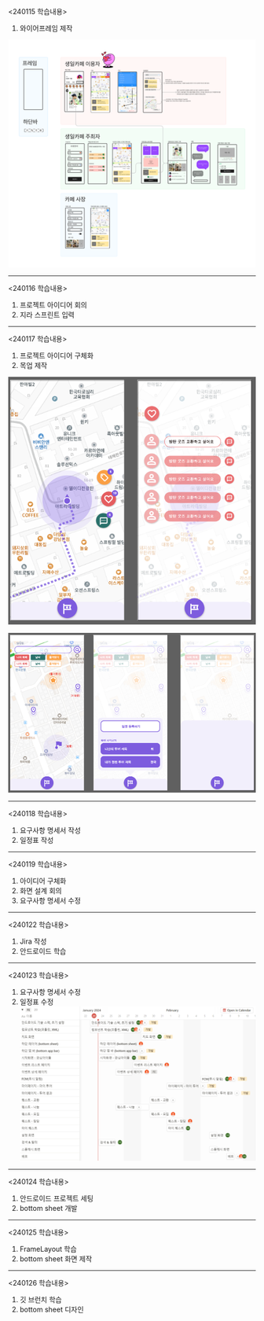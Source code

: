 <240115 학습내용>
1. 와이어프레임 제작

![와이어프레임](./wireframe.png)

---

<240116 학습내용>
1. 프로젝트 아이디어 회의
2. 지라 스프린트 입력

---

<240117 학습내용>
1. 프로젝트 아이디어 구체화
2. 목업 제작

![목업1](./image1.png)

![목업2](./image2.png)

---

<240118 학습내용>
1. 요구사항 명세서 작성
2. 일정표 작성

---

<240119 학습내용>
1. 아이디어 구체화
2. 화면 설계 회의
3. 요구사항 명세서 수정

---

<240122 학습내용>
1. Jira 작성
2. 안드로이드 학습

---

<240123 학습내용>
1. 요구사항 명세서 수정
2. 일정표 수정
![일정표](./img1.png)

---

<240124 학습내용>
1. 안드로이드 프로젝트 세팅
2. bottom sheet 개발

---

<240125 학습내용>
1. FrameLayout 학습
2. bottom sheet 화면 제작

---

<240126 학습내용>
1. 깃 브런치 학습
2. bottom sheet 디자인 
